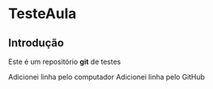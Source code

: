 # TesteAula

## Introdução

Este é um repositório __git__ de testes

Adicionei linha pelo computador
Adicionei linha pelo GitHub


